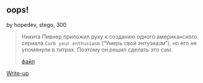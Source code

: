 ## oops!
by hopedev, stego, 300

>Никита Пивнер приложил руку к созданию одного американского сериала `Curb your enthusiasm` (“Умерь свой энтузиазм”), но его не упомянули в титрах. Поэтому он решил сделать это сам.
>
>[файл](ooops.rar)

[Write-up](WRITEUP.md)
